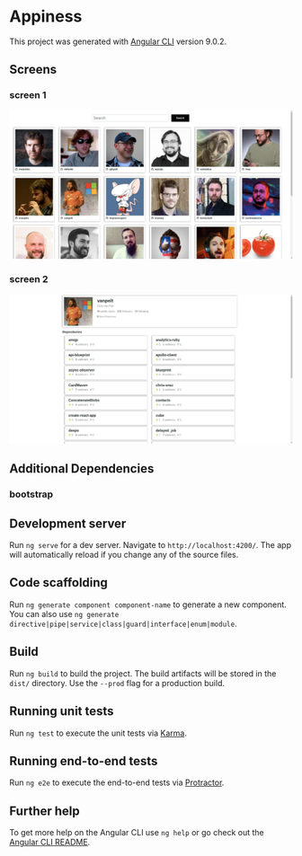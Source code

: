# Appiness

This project was generated with [Angular CLI](https://github.com/angular/angular-cli) version 9.0.2.

## Screens
### screen 1
![alt text](https://github.com/Ashwini-R/appiness-machine-task-ashwini/blob/master/screenshots/screen-1.jpeg)

### screen 2
![alt text](https://github.com/Ashwini-R/appiness-machine-task-ashwini/blob/master/screenshots/screen-2.jpeg)

## Additional Dependencies
### bootstrap

## Development server

Run `ng serve` for a dev server. Navigate to `http://localhost:4200/`. The app will automatically reload if you change any of the source files.

## Code scaffolding

Run `ng generate component component-name` to generate a new component. You can also use `ng generate directive|pipe|service|class|guard|interface|enum|module`.

## Build

Run `ng build` to build the project. The build artifacts will be stored in the `dist/` directory. Use the `--prod` flag for a production build.

## Running unit tests

Run `ng test` to execute the unit tests via [Karma](https://karma-runner.github.io).

## Running end-to-end tests

Run `ng e2e` to execute the end-to-end tests via [Protractor](http://www.protractortest.org/).

## Further help

To get more help on the Angular CLI use `ng help` or go check out the [Angular CLI README](https://github.com/angular/angular-cli/blob/master/README.md).
